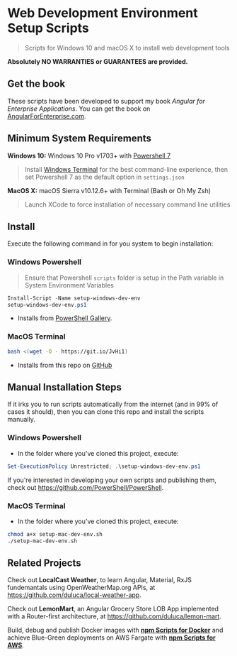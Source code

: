 # Web Development Environment Setup Scripts
> Scripts for Windows 10 and macOS X to install web development tools

__Absolutely NO WARRANTIES or GUARANTEES are provided.__

## Get the book
These scripts have been developed to support my book _Angular for Enterprise Applications_. You can get the book on [AngularForEnterprise.com](https://AngularForEnterprise.com).

## Minimum System Requirements
__Windows 10:__ Windows 10 Pro v1703+ with [Powershell 7](https://github.com/PowerShell/PowerShell/releases)

> Install [Windows Terminal](https://www.microsoft.com/en-us/p/windows-terminal/9n0dx20hk701) for the best command-line experience, then set Powershell 7 as the default option in `settings.json`

__MacOS X:__ macOS Sierra v10.12.6+ with Terminal (Bash or Oh My Zsh)

> Launch XCode to force installation of necessary command line utilities

## Install

Execute the following command in for you system to begin installation:

### Windows Powershell
> Ensure that Powershell `scripts` folder is setup in the Path variable in System Environment Variables
```powershell
Install-Script -Name setup-windows-dev-env
setup-windows-dev-env.ps1
```
* Installs from [PowerShell Gallery](https://www.powershellgallery.com/packages/setup-windows-dev-env).

### MacOS Terminal
```bash
bash <(wget -O - https://git.io/JvHi1)
```
* Installs from this repo on [GitHub](https://git.io/JvHi1)

## Manual Installation Steps
If it irks you to run scripts automatically from the internet (and in 99% of cases it should), then you can clone this repo and install the scripts manually.

### Windows Powershell
- In the folder where you've cloned this project, execute:
```powershell
Set-ExecutionPolicy Unrestricted; .\setup-windows-dev-env.ps1
```

If you're interested in developing your own scripts and publishing them, check out https://github.com/PowerShell/PowerShell. 

### MacOS Terminal
- In the folder where you've cloned this project, execute:
```bash
chmod a+x setup-mac-dev-env.sh
./setup-mac-dev-env.sh
```

## Related Projects
Check out **LocalCast Weather**, to learn Angular, Material, RxJS fundemantals using OpenWeatherMap.org APIs, at https://github.com/duluca/local-weather-app.

Check out **LemonMart**, an Angular Grocery Store LOB App implemented with a Router-first architecture, at https://github.com/duluca/lemon-mart.

Build, debug and publish Docker images with [**npm Scripts for Docker**](https://bit.ly/npmScriptsForDocker) and achieve Blue-Green deployments on AWS Fargate with [**npm Scripts for AWS**](https://bit.ly/npmScriptsForAWS).
